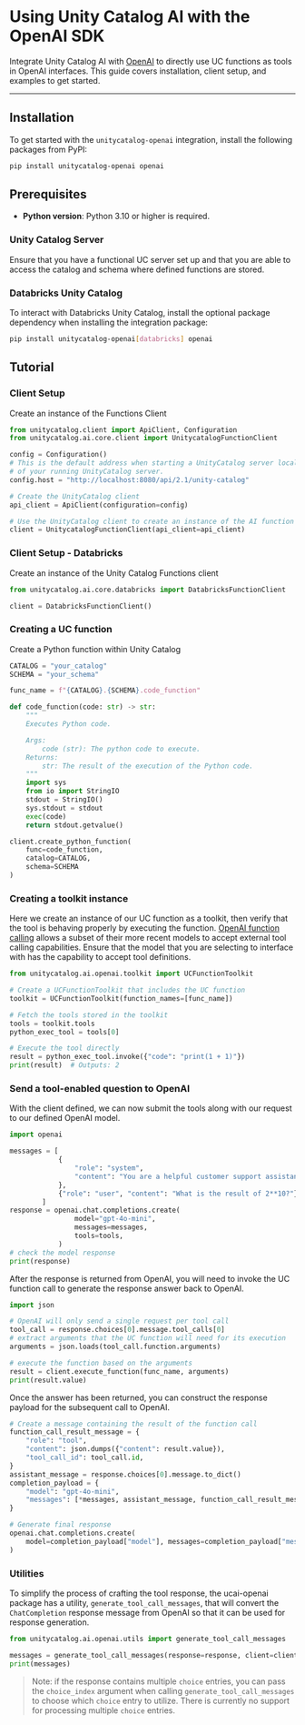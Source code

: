 # Using Unity Catalog AI with the OpenAI SDK

Integrate Unity Catalog AI with [OpenAI](https://platform.openai.com/docs/api-reference/introduction?lang=python) to directly use UC functions as tools in OpenAI interfaces. This guide covers installation, client setup, and examples to get started.

---

## Installation

To get started with the `unitycatalog-openai` integration, install the following packages from PyPI:

```sh
pip install unitycatalog-openai openai
```

## Prerequisites

- **Python version**: Python 3.10 or higher is required.

### Unity Catalog Server

Ensure that you have a functional UC server set up and that you are able to access the catalog and schema where defined functions are stored.

### Databricks Unity Catalog

To interact with Databricks Unity Catalog, install the optional package dependency when installing the integration package:

```sh
pip install unitycatalog-openai[databricks] openai
```

## Tutorial

### Client Setup

Create an instance of the Functions Client

```python
from unitycatalog.client import ApiClient, Configuration
from unitycatalog.ai.core.client import UnitycatalogFunctionClient

config = Configuration()
# This is the default address when starting a UnityCatalog server locally. Update this to the uri
# of your running UnityCatalog server.
config.host = "http://localhost:8080/api/2.1/unity-catalog"

# Create the UnityCatalog client
api_client = ApiClient(configuration=config)

# Use the UnityCatalog client to create an instance of the AI function client
client = UnitycatalogFunctionClient(api_client=api_client)
```

### Client Setup - Databricks

Create an instance of the Unity Catalog Functions client

``` python
from unitycatalog.ai.core.databricks import DatabricksFunctionClient

client = DatabricksFunctionClient()
```

### Creating a UC function

Create a Python function within Unity Catalog

``` python
CATALOG = "your_catalog"
SCHEMA = "your_schema"

func_name = f"{CATALOG}.{SCHEMA}.code_function"

def code_function(code: str) -> str:
    """
    Executes Python code.

    Args:
        code (str): The python code to execute.
    Returns:
        str: The result of the execution of the Python code.
    """
    import sys
    from io import StringIO
    stdout = StringIO()
    sys.stdout = stdout
    exec(code)
    return stdout.getvalue()

client.create_python_function(
    func=code_function,
    catalog=CATALOG,
    schema=SCHEMA
)
```

### Creating a toolkit instance

Here we create an instance of our UC function as a toolkit, then verify that the tool is behaving properly by executing the function.
[OpenAI function calling](https://platform.openai.com/docs/guides/function-calling) allows a subset of their more recent models to accept external tool
calling capabilities. Ensure that the model that you are selecting to interface with has the capability to accept tool definitions.

``` python
from unitycatalog.ai.openai.toolkit import UCFunctionToolkit

# Create a UCFunctionToolkit that includes the UC function
toolkit = UCFunctionToolkit(function_names=[func_name])

# Fetch the tools stored in the toolkit
tools = toolkit.tools
python_exec_tool = tools[0]

# Execute the tool directly
result = python_exec_tool.invoke({"code": "print(1 + 1)"})
print(result)  # Outputs: 2
```

### Send a tool-enabled question to OpenAI

With the client defined, we can now submit the tools along with our request to our defined OpenAI model.

``` python
import openai

messages = [
            {
                "role": "system",
                "content": "You are a helpful customer support assistant. Use the supplied tools to assist the user.",
            },
            {"role": "user", "content": "What is the result of 2**10?"},
        ]
response = openai.chat.completions.create(
                model="gpt-4o-mini",
                messages=messages,
                tools=tools,
            )
# check the model response
print(response)
```

After the response is returned from OpenAI, you will need to invoke the UC function call to generate the response answer back to OpenAI.

``` python
import json

# OpenAI will only send a single request per tool call
tool_call = response.choices[0].message.tool_calls[0]
# extract arguments that the UC function will need for its execution
arguments = json.loads(tool_call.function.arguments)

# execute the function based on the arguments
result = client.execute_function(func_name, arguments)
print(result.value)
```

Once the answer has been returned, you can construct the response payload for the subsequent call to OpenAI.

``` python
# Create a message containing the result of the function call
function_call_result_message = {
    "role": "tool",
    "content": json.dumps({"content": result.value}),
    "tool_call_id": tool_call.id,
}
assistant_message = response.choices[0].message.to_dict()
completion_payload = {
    "model": "gpt-4o-mini",
    "messages": [*messages, assistant_message, function_call_result_message],
}

# Generate final response
openai.chat.completions.create(
    model=completion_payload["model"], messages=completion_payload["messages"]
)
```

### Utilities

To simplify the process of crafting the tool response, the ucai-openai package has a utility, `generate_tool_call_messages`, that will convert the
`ChatCompletion` response message from OpenAI so that it can be used for response generation.

``` python
from unitycatalog.ai.openai.utils import generate_tool_call_messages

messages = generate_tool_call_messages(response=response, client=client)
print(messages)
```

> Note: if the response contains multiple `choice` entries, you can pass the `choice_index` argument when calling `generate_tool_call_messages` to choose
which `choice` entry to utilize. There is currently no support for processing multiple `choice` entries.
